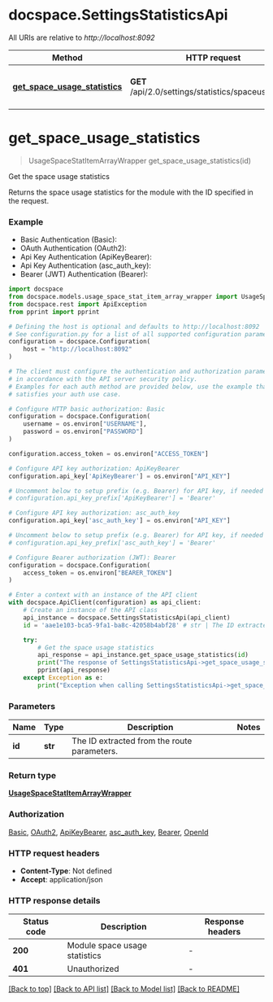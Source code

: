 # docspace.SettingsStatisticsApi

All URIs are relative to *http://localhost:8092*

Method | HTTP request | Description
------------- | ------------- | -------------
[**get_space_usage_statistics**](SettingsStatisticsApi.md#get_space_usage_statistics) | **GET** /api/2.0/settings/statistics/spaceusage/{id} | Get the space usage statistics


# **get_space_usage_statistics**
> UsageSpaceStatItemArrayWrapper get_space_usage_statistics(id)

Get the space usage statistics

Returns the space usage statistics for the module with the ID specified in the request.

### Example

* Basic Authentication (Basic):
* OAuth Authentication (OAuth2):
* Api Key Authentication (ApiKeyBearer):
* Api Key Authentication (asc_auth_key):
* Bearer (JWT) Authentication (Bearer):

```python
import docspace
from docspace.models.usage_space_stat_item_array_wrapper import UsageSpaceStatItemArrayWrapper
from docspace.rest import ApiException
from pprint import pprint

# Defining the host is optional and defaults to http://localhost:8092
# See configuration.py for a list of all supported configuration parameters.
configuration = docspace.Configuration(
    host = "http://localhost:8092"
)

# The client must configure the authentication and authorization parameters
# in accordance with the API server security policy.
# Examples for each auth method are provided below, use the example that
# satisfies your auth use case.

# Configure HTTP basic authorization: Basic
configuration = docspace.Configuration(
    username = os.environ["USERNAME"],
    password = os.environ["PASSWORD"]
)

configuration.access_token = os.environ["ACCESS_TOKEN"]

# Configure API key authorization: ApiKeyBearer
configuration.api_key['ApiKeyBearer'] = os.environ["API_KEY"]

# Uncomment below to setup prefix (e.g. Bearer) for API key, if needed
# configuration.api_key_prefix['ApiKeyBearer'] = 'Bearer'

# Configure API key authorization: asc_auth_key
configuration.api_key['asc_auth_key'] = os.environ["API_KEY"]

# Uncomment below to setup prefix (e.g. Bearer) for API key, if needed
# configuration.api_key_prefix['asc_auth_key'] = 'Bearer'

# Configure Bearer authorization (JWT): Bearer
configuration = docspace.Configuration(
    access_token = os.environ["BEARER_TOKEN"]
)

# Enter a context with an instance of the API client
with docspace.ApiClient(configuration) as api_client:
    # Create an instance of the API class
    api_instance = docspace.SettingsStatisticsApi(api_client)
    id = 'aae1e103-bca5-9fa1-ba8c-42058b4abf28' # str | The ID extracted from the route parameters.

    try:
        # Get the space usage statistics
        api_response = api_instance.get_space_usage_statistics(id)
        print("The response of SettingsStatisticsApi->get_space_usage_statistics:\n")
        pprint(api_response)
    except Exception as e:
        print("Exception when calling SettingsStatisticsApi->get_space_usage_statistics: %s\n" % e)
```



### Parameters


Name | Type | Description  | Notes
------------- | ------------- | ------------- | -------------
 **id** | **str**| The ID extracted from the route parameters. | 

### Return type

[**UsageSpaceStatItemArrayWrapper**](UsageSpaceStatItemArrayWrapper.md)

### Authorization

[Basic](../README.md#Basic), [OAuth2](../README.md#OAuth2), [ApiKeyBearer](../README.md#ApiKeyBearer), [asc_auth_key](../README.md#asc_auth_key), [Bearer](../README.md#Bearer), [OpenId](../README.md#OpenId)

### HTTP request headers

 - **Content-Type**: Not defined
 - **Accept**: application/json

### HTTP response details

| Status code | Description | Response headers |
|-------------|-------------|------------------|
**200** | Module space usage statistics |  -  |
**401** | Unauthorized |  -  |

[[Back to top]](#) [[Back to API list]](../README.md#documentation-for-api-endpoints) [[Back to Model list]](../README.md#documentation-for-models) [[Back to README]](../README.md)

